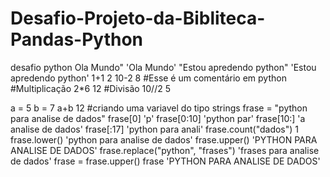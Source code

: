 # Desafio-Projeto-da-Bibliteca-Pandas-Python
desafio python
Ola Mundo"
'Ola Mundo'
"Estou apredendo python"
'Estou apredendo python'
1+1
2
10-2
8
#Esse é um comentário em python
#Multiplicação
2*6
12
#Divisão
10//2
5

a = 5
b = 7
a+b
12
#criando uma variavel do tipo strings
frase = "python para analise de dados"
frase[0]
'p'
frase[0:10]
'python par'
frase[10:]
'a analise de dados'
frase[:17]
'python para anali'
frase.count("dados")
1
frase.lower()
'python para analise de dados'
frase.upper()
'PYTHON PARA ANALISE DE DADOS'
frase.replace("python", "frases")
'frases para analise de dados'
frase = frase.upper()
frase
'PYTHON PARA ANALISE DE DADOS'
